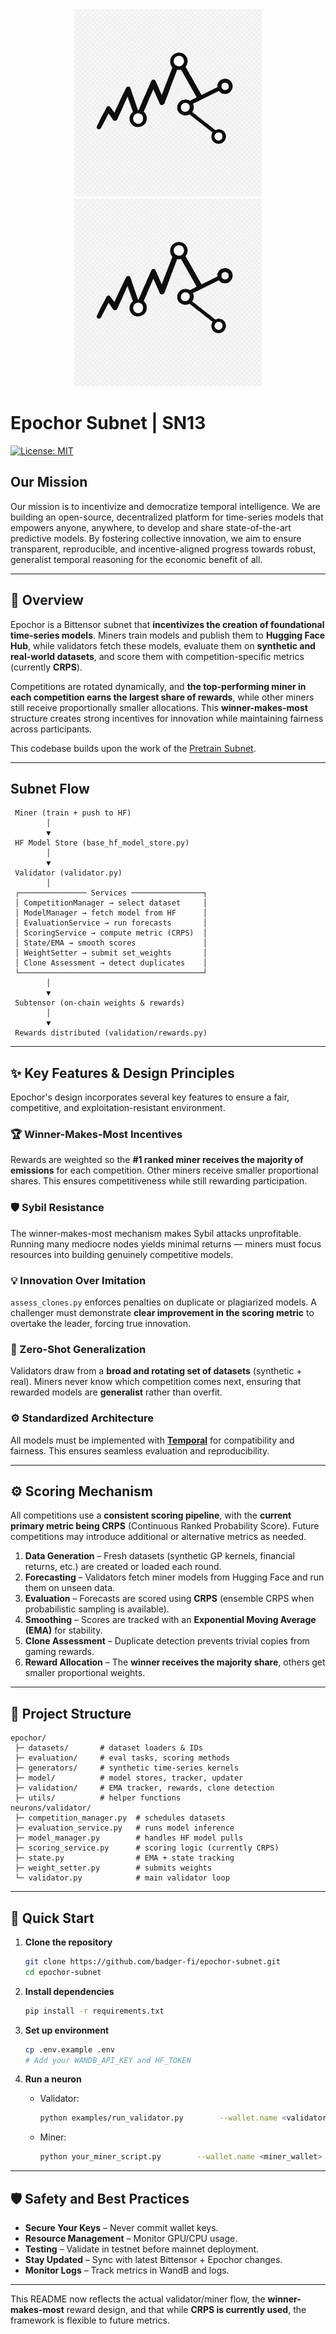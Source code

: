 <div align="center">
    <img src="docs/assets/epochor_logo.png#gh-dark-mode-only" width="300px">
    <img src="docs/assets/epochor_logo.png#gh-light-mode-only" width="300px">
</div>

# Epochor Subnet | SN13

[![License: MIT](https://img.shields.io/badge/License-MIT-yellow.svg)](https://opensource.org/licenses/MIT)

## Our Mission
Our mission is to incentivize and democratize temporal intelligence. We are building an open-source, decentralized platform for time-series models that empowers anyone, anywhere, to develop and share state-of-the-art predictive models. By fostering collective innovation, we aim to ensure transparent, reproducible, and incentive-aligned progress towards robust, generalist temporal reasoning for the economic benefit of all.

---

## 📜 Overview

Epochor is a Bittensor subnet that **incentivizes the creation of foundational time-series models**. Miners train models and publish them to **Hugging Face Hub**, while validators fetch these models, evaluate them on **synthetic and real-world datasets**, and score them with competition-specific metrics (currently **CRPS**).  

Competitions are rotated dynamically, and **the top-performing miner in each competition earns the largest share of rewards**, while other miners still receive proportionally smaller allocations. This **winner-makes-most** structure creates strong incentives for innovation while maintaining fairness across participants.

This codebase builds upon the work of the [Pretrain Subnet](https://github.com/opentensor/pretrain).

---

## Subnet Flow

```
 Miner (train + push to HF) 
        │
        ▼
 HF Model Store (base_hf_model_store.py)
        │
        ▼
 Validator (validator.py)
        │
 ┌─────────────── Services ────────────────┐
 │ CompetitionManager → select dataset     │
 │ ModelManager → fetch model from HF      │
 │ EvaluationService → run forecasts       │
 │ ScoringService → compute metric (CRPS)  │
 │ State/EMA → smooth scores               │
 │ WeightSetter → submit set_weights       │
 │ Clone Assessment → detect duplicates    │
 └─────────────────────────────────────────┘
        │
        ▼
 Subtensor (on-chain weights & rewards)
        │
        ▼
 Rewards distributed (validation/rewards.py)
```

---

## ✨ Key Features & Design Principles

Epochor's design incorporates several key features to ensure a fair, competitive, and exploitation-resistant environment.

### 🏆 Winner-Makes-Most Incentives
Rewards are weighted so the **#1 ranked miner receives the majority of emissions** for each competition. Other miners receive smaller proportional shares. This ensures competitiveness while still rewarding participation.

### 🛡️ Sybil Resistance
The winner-makes-most mechanism makes Sybil attacks unprofitable. Running many mediocre nodes yields minimal returns — miners must focus resources into building genuinely competitive models.

### 💡 Innovation Over Imitation
`assess_clones.py` enforces penalties on duplicate or plagiarized models. A challenger must demonstrate **clear improvement in the scoring metric** to overtake the leader, forcing true innovation.

### 🧠 Zero-Shot Generalization
Validators draw from a **broad and rotating set of datasets** (synthetic + real). Miners never know which competition comes next, ensuring that rewarded models are **generalist** rather than overfit.

### ⚙️ Standardized Architecture
All models must be implemented with **[Temporal](https://github.com/your-repo/temporal)** for compatibility and fairness. This ensures seamless evaluation and reproducibility.

---

## ⚙️ Scoring Mechanism

All competitions use a **consistent scoring pipeline**, with the **current primary metric being CRPS** (Continuous Ranked Probability Score). Future competitions may introduce additional or alternative metrics as needed.

1. **Data Generation** – Fresh datasets (synthetic GP kernels, financial returns, etc.) are created or loaded each round.  
2. **Forecasting** – Validators fetch miner models from Hugging Face and run them on unseen data.  
3. **Evaluation** – Forecasts are scored using **CRPS** (ensemble CRPS when probabilistic sampling is available).  
4. **Smoothing** – Scores are tracked with an **Exponential Moving Average (EMA)** for stability.  
5. **Clone Assessment** – Duplicate detection prevents trivial copies from gaming rewards.  
6. **Reward Allocation** – The **winner receives the majority share**, others get smaller proportional weights.  

---

## 📂 Project Structure

```
epochor/
 ├─ datasets/       # dataset loaders & IDs
 ├─ evaluation/     # eval tasks, scoring methods
 ├─ generators/     # synthetic time-series kernels
 ├─ model/          # model stores, tracker, updater
 ├─ validation/     # EMA tracker, rewards, clone detection
 ├─ utils/          # helper functions
neurons/validator/
 ├─ competition_manager.py  # schedules datasets
 ├─ evaluation_service.py   # runs model inference
 ├─ model_manager.py        # handles HF model pulls
 ├─ scoring_service.py      # scoring logic (currently CRPS)
 ├─ state.py                # EMA + state tracking
 ├─ weight_setter.py        # submits weights
 └─ validator.py            # main validator loop
```

---

## 🚀 Quick Start

1. **Clone the repository**
   ```bash
   git clone https://github.com/badger-fi/epochor-subnet.git
   cd epochor-subnet
   ```

2. **Install dependencies**
   ```bash
   pip install -r requirements.txt
   ```

3. **Set up environment**
   ```bash
   cp .env.example .env
   # Add your WANDB_API_KEY and HF_TOKEN
   ```

4. **Run a neuron**
   - Validator:
     ```bash
     python examples/run_validator.py        --wallet.name <validator_wallet>        --wallet.hotkey <validator_hotkey>        --subtensor.network <network_name>        --netuid <epochor_netuid>
     ```
   - Miner:
     ```bash
     python your_miner_script.py        --wallet.name <miner_wallet>        --wallet.hotkey <miner_hotkey>        --subtensor.network <network_name>        --netuid <epochor_netuid>
     ```

---

## 🛡️ Safety and Best Practices
- **Secure Your Keys** – Never commit wallet keys.  
- **Resource Management** – Monitor GPU/CPU usage.  
- **Testing** – Validate in testnet before mainnet deployment.  
- **Stay Updated** – Sync with latest Bittensor + Epochor changes.  
- **Monitor Logs** – Track metrics in WandB and logs.  

---

This README now reflects the actual validator/miner flow, the **winner-makes-most** reward design, and that while **CRPS is currently used**, the framework is flexible to future metrics.
